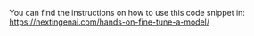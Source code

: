 You can find the instructions on how to use this code snippet in: https://nextingenai.com/hands-on-fine-tune-a-model/
